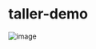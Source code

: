 # taller-demo
![image](https://github.com/user-attachments/assets/457a3149-7aa1-47dc-8071-109c6a3a3a86)
